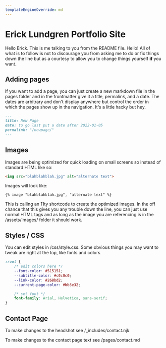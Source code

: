 ```yaml
---
templateEngineOverride: md
---
```


# Erick Lundgren Portfolio Site

Hello Erick. This is me talking to you from the README file. Hello! All of what is to follow is not to discourage you from asking me to do or fix things down the line but as a courtesy to allow you to change things yourself **if** you want.

## Adding pages

If you want to add a page, you can just create a new markdown file in the pages folder and in the frontmatter give it a title, permalink, and a date. The dates are arbitrary and don't display anywhere but control the order in which the pages show up in the navigation. It's a little hacky but hey.

```markdown
---
title: New Page
date: to go last put a date after 2022-01-05
permalink: "/newpage/"
---
```

## Images

Images are being optimized for quick loading on small screens so instead of standard HTML like so:

```html
<img src="blahblahblah.jpg" alt="alternate text">
```

Images will look like:

```nunjucks
{% image "blahblahblah.jpg", "alternate text" %}
```

This is calling an 11ty shortcode to create the optimized images. In the off chance that this gives you any trouble down the line, you can just use normal HTML tags and as long as the image you are referencing is in the /assets/images/ folder it should work.

## Styles / CSS

You can edit styles in /css/style.css. Some obvious things you may want to tweak are right at the top, like fonts and colors.

```css
:root {
    /* edit colors here */
    --font-color: #515151;
    --subtitle-color: #c0c0c0;
    --link-color: #268bd2;
    --current-page-color: #bb5e32;

    /* set font */
    font-family: Arial, Helvetica, sans-serif;
}
```

## Contact Page

To make changes to the headshot see /_includes/contact.njk

To make changes to the contact page text see /pages/contact.md
